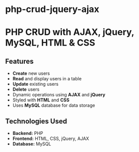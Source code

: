 # php-crud-jquery-ajax
# PHP CRUD with AJAX, jQuery, MySQL, HTML & CSS
## Features

- **Create** new users
- **Read** and display users in a table
- **Update** existing users
- **Delete** users
- Dynamic operations using **AJAX** and **jQuery**
- Styled with **HTML** and **CSS**
- Uses **MySQL** database for data storage

## Technologies Used

- **Backend:** PHP  
- **Frontend:** HTML, CSS, jQuery, AJAX  
- **Database:** MySQL 
